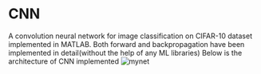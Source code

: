 # CNN
A convolution neural network for image classification on CIFAR-10 dataset implemented in MATLAB.
Both forward and backpropagation have been implemented in detail(without the help of any ML libraries)
Below is the architecture of CNN implemented
![mynet](https://user-images.githubusercontent.com/38567430/44157269-ae6f3c00-a0cf-11e8-9e49-68d8e7be42ab.jpg)
